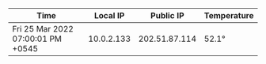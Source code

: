 | Time     | Local IP | Public IP | Temperature |
| ----------- | ----------- | ----------- | ----------- |
| Fri 25 Mar 2022 07:00:01 PM +0545      | 10.0.2.133     | 202.51.87.114  | 52.1° |
